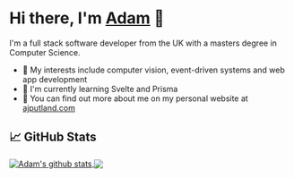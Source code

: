 # Hi there, I'm [Adam](https://www.ajputland.com/) 👋

I'm a full stack software developer from the UK with a masters degree in Computer Science.  

- 🚀 My interests include computer vision, event-driven systems and web app development
- 🌱  I'm currently learning Svelte and Prisma
- 📰 You can find out more about me on my personal website at [ajputland.com](https://ajputland.com)


## &#x1f4c8; GitHub Stats

<a href="https://github.com/AJPutland/AJPutland">
  <img align="center" src="https://github-readme-stats.vercel.app/api?username=AJPutland&show_icons=true&include_all_commits=true&theme=nord&line_height=27" alt="Adam's github stats" />
</a>
<a href="https://github.com/AJPutland/AJPutland">
  <img align="center" src="https://github-readme-stats.vercel.app/api/top-langs/?username=AJPutland&theme=nord&langs_count=3&hide=jupyter%20notebook" />
</a>
